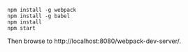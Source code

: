 ```
npm install -g webpack  
npm install -g babel  
npm install  
npm start  
```

Then browse to http://localhost:8080/webpack-dev-server/. 
